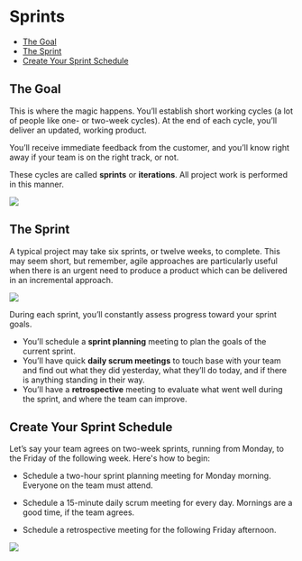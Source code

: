 
# Sprints 


- [The Goal](#the-goal)
- [The Sprint](#the-sprint)
- [Create Your Sprint Schedule](#create-your-sprint-schedule)


## The Goal 

This is where the magic happens. You’ll establish short working cycles (a lot of people like one- or two-week cycles). At the end of each cycle, you’ll deliver an updated, working product.

You’ll receive immediate feedback from the customer, and you’ll know right away if your team is on the right track, or not.

These cycles are called **sprints** or **iterations**. All project work is performed in this manner.

![](../../Images/sprintsimmediatefeedback.png)

## The Sprint

A typical project may take six sprints, or twelve weeks, to complete. This may seem short, but remember, agile approaches are particularly useful when there is an urgent need to produce a product which can be delivered in an incremental approach.

![](../../Images/thesprintcycles.png)  

During each sprint, you’ll constantly assess progress toward your sprint goals.

- You’ll schedule a **sprint planning** meeting to plan the goals of the current sprint.
- You’ll have quick **daily scrum meetings** to touch base with your team and find out what they did yesterday, what they’ll do today, and if there is anything standing in their way.
- You’ll have a **retrospective** meeting to evaluate what went well during the sprint, and where the team can improve.

## Create Your Sprint Schedule

Let’s say your team agrees on two-week sprints, running from Monday, to the Friday of the following week. Here's how to begin:

- Schedule a two-hour sprint planning meeting for Monday morning. Everyone on the team must attend.

- Schedule a 15-minute daily scrum meeting for every day. Mornings are a good time, if the team agrees.

- Schedule a retrospective meeting for the following Friday afternoon.

![](../../Images/createyoursprintschedule.png)  


